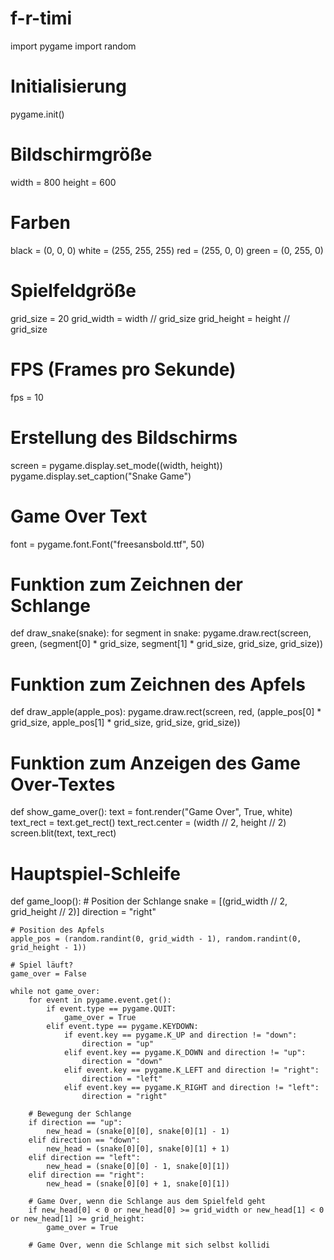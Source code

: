 # f-r-timi

import pygame
import random

# Initialisierung
pygame.init()

# Bildschirmgröße
width = 800
height = 600

# Farben
black = (0, 0, 0)
white = (255, 255, 255)
red = (255, 0, 0)
green = (0, 255, 0)

# Spielfeldgröße
grid_size = 20
grid_width = width // grid_size
grid_height = height // grid_size

# FPS (Frames pro Sekunde)
fps = 10

# Erstellung des Bildschirms
screen = pygame.display.set_mode((width, height))
pygame.display.set_caption("Snake Game")

# Game Over Text
font = pygame.font.Font("freesansbold.ttf", 50)

# Funktion zum Zeichnen der Schlange
def draw_snake(snake):
    for segment in snake:
        pygame.draw.rect(screen, green, (segment[0] * grid_size, segment[1] * grid_size, grid_size, grid_size))

# Funktion zum Zeichnen des Apfels
def draw_apple(apple_pos):
    pygame.draw.rect(screen, red, (apple_pos[0] * grid_size, apple_pos[1] * grid_size, grid_size, grid_size))

# Funktion zum Anzeigen des Game Over-Textes
def show_game_over():
    text = font.render("Game Over", True, white)
    text_rect = text.get_rect()
    text_rect.center = (width // 2, height // 2)
    screen.blit(text, text_rect)

# Hauptspiel-Schleife
def game_loop():
    # Position der Schlange
    snake = [(grid_width // 2, grid_height // 2)]
    direction = "right"

    # Position des Apfels
    apple_pos = (random.randint(0, grid_width - 1), random.randint(0, grid_height - 1))

    # Spiel läuft?
    game_over = False

    while not game_over:
        for event in pygame.event.get():
            if event.type == pygame.QUIT:
                game_over = True
            elif event.type == pygame.KEYDOWN:
                if event.key == pygame.K_UP and direction != "down":
                    direction = "up"
                elif event.key == pygame.K_DOWN and direction != "up":
                    direction = "down"
                elif event.key == pygame.K_LEFT and direction != "right":
                    direction = "left"
                elif event.key == pygame.K_RIGHT and direction != "left":
                    direction = "right"

        # Bewegung der Schlange
        if direction == "up":
            new_head = (snake[0][0], snake[0][1] - 1)
        elif direction == "down":
            new_head = (snake[0][0], snake[0][1] + 1)
        elif direction == "left":
            new_head = (snake[0][0] - 1, snake[0][1])
        elif direction == "right":
            new_head = (snake[0][0] + 1, snake[0][1])

        # Game Over, wenn die Schlange aus dem Spielfeld geht
        if new_head[0] < 0 or new_head[0] >= grid_width or new_head[1] < 0 or new_head[1] >= grid_height:
            game_over = True

        # Game Over, wenn die Schlange mit sich selbst kollidi

